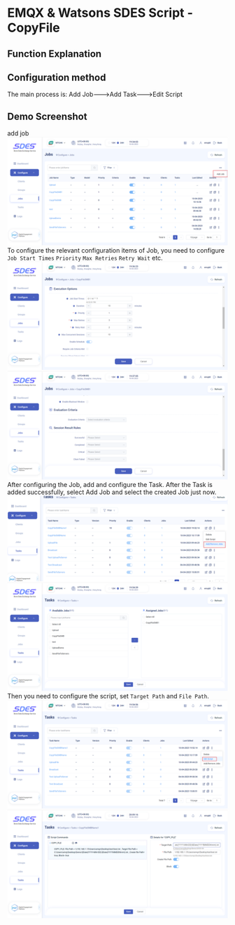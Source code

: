 # EMQX & Watsons SDES Script - CopyFile

## Function Explanation
## Configuration method
The main process is: Add Job--->Add Task--->Edit Script
## Demo Screenshot
add job
![set_job_1](./assets/sdes/set_job_1.png)
To configure the relevant configuration items of Job, you need to configure `Job Start Times` `Priority` `Max Retries` `Retry Wait` etc.
![set_job_2](./assets/sdes/set_job_2.png)
![set_job_3](./assets/sdes/set_job_3.png)
After configuring the Job, add and configure the Task. After the Task is added successfully, select Add Job and select the created Job just now.
![task_add_job](./assets/sdes/task_add_job.png)
![select_job](./assets/sdes/select_job.png)
Then you need to configure the script, set `Target Path` and `File Path`.
![add_script_1](./assets/sdes/add_script_1.png)
![add_script_2](./assets/sdes/add_script_2.png)